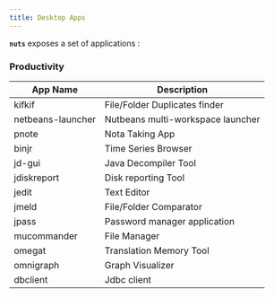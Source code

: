 ```yaml
---
title: Desktop Apps
---
```


**```nuts```** exposes a set of applications :

### Productivity

| App Name          | Description                       |
|-------------------|-----------------------------------|
| kifkif            | File/Folder Duplicates finder     |
| netbeans-launcher | Nutbeans multi-workspace launcher |
| pnote             | Nota Taking App                   |
| binjr             | Time Series Browser               |
| jd-gui            | Java Decompiler Tool              |
| jdiskreport       | Disk reporting Tool               |
| jedit             | Text Editor                       |
| jmeld             | File/Folder Comparator            |
| jpass             | Password manager application      |
| mucommander       | File Manager                      |
| omegat            | Translation Memory Tool           |
| omnigraph         | Graph Visualizer                  |
| dbclient          | Jdbc client                       |





